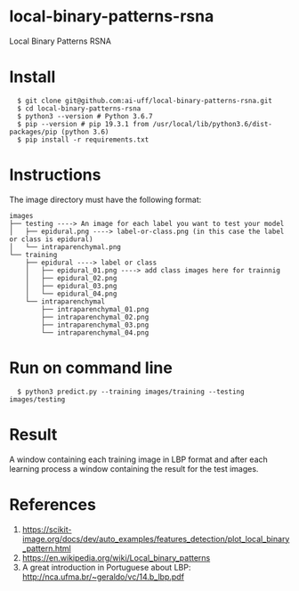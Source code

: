 # local-binary-patterns-rsna
Local Binary Patterns RSNA

# Install 

```
  $ git clone git@github.com:ai-uff/local-binary-patterns-rsna.git
  $ cd local-binary-patterns-rsna
  $ python3 --version # Python 3.6.7
  $ pip --version # pip 19.3.1 from /usr/local/lib/python3.6/dist-packages/pip (python 3.6)
  $ pip install -r requirements.txt
```
# Instructions

The image directory must have the following format:

```
images
├── testing ----> An image for each label you want to test your model
│   ├── epidural.png ----> label-or-class.png (in this case the label or class is epidural)
│   └── intraparenchymal.png
└── training
    ├── epidural ----> label or class
    │   ├── epidural_01.png ----> add class images here for trainnig
    │   ├── epidural_02.png
    │   ├── epidural_03.png
    │   └── epidural_04.png
    └── intraparenchymal
        ├── intraparenchymal_01.png
        ├── intraparenchymal_02.png
        ├── intraparenchymal_03.png
        └── intraparenchymal_04.png
```

# Run on command line

```
  $ python3 predict.py --training images/training --testing images/testing
```

# Result

A window containing each training image in LBP format and after each learning process a window containing the result for the test images.

# References

1. https://scikit-image.org/docs/dev/auto_examples/features_detection/plot_local_binary_pattern.html
2. https://en.wikipedia.org/wiki/Local_binary_patterns
3. A great introduction in Portuguese about LBP: http://nca.ufma.br/~geraldo/vc/14.b_lbp.pdf

